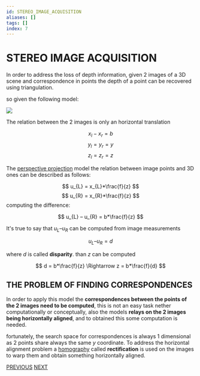 ```yaml
---
id: STEREO_IMAGE_ACQUISITION
aliases: []
tags: []
index: 7
---
```


# STEREO IMAGE ACQUISITION

In order to address the loss of depth information, given 2 images of a 3D scene and correspondence in points the depth of a point can be recovered using triangulation.

so given the following model:

![](computer_vision/Pasted_image_20240221203033.png)

The relation between the 2 images is only an horizontal translation

$$
x_{l} - x_{r} = b
$$
$$
y_{l} = y_{r}= y
$$
$$
z_{l} = z_{r} = z
$$

The [perspective projection](computer_vision/PERSPECTIVE_PROJECTION.md) model the relation between image points and 3D ones can be described as follows:

$$
u_{L} = x_{L}*\frac{f}{z}
$$
$$
u_{R} = x_{R}*\frac{f}{z}
$$
computing the difference:

$$
u_{L} – u_{R} = b*\frac{f}{z}
$$

It's true to say that $u_{L} – u_{R}$ can be computed from image measurements

$$
u_{L} – u_{R} = d
$$

where $d$ is called **disparity**. than $z$ can be computed

$$
d = b*\frac{f}{z} \Rightarrow z = b*\frac{f}{d}
$$

## THE PROBLEM OF FINDING CORRESPONDENCES

In order to apply this model the **correspondences between the points of the 2 images need to be computed**, this is not an easy task nether computationally or conceptually, also the models **relays on the 2 images being horizontally aligned**, and to obtained this some computation is needed.

fortunately, the search space for correspondences is always 1 dimensional as 2 points share always the same $y$ coordinate.
To address the horizontal alignment problem a [homography](computer_vision/HOMOGRAPHY.md) called **rectification** is used on the images to warp them and obtain something horizontally aligned.

[PREVIOUS](pages/image_formation_acquisition/LENS_DISTORTION.md) [NEXT](computer_vision/image_formation_acquisition/PERSPECTIVE_SPACE.md)

